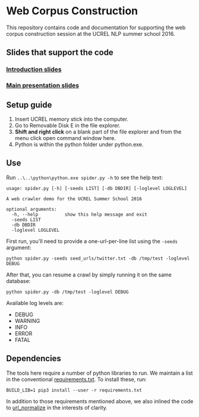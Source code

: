 # Web Corpus Construction
This repository contains code and documentation for supporting the web corpus construction session at the UCREL NLP summer school 2016.

## Slides that support the code
### [Introduction slides](slides/UCREL_NLP_S1_Web_Scraping_Intro.pdf)

### [Main presentation slides](https://docs.google.com/presentation/d/1X_iXo3jNbvkPNE5PPlilGopsoylgd9xnZxOqk44JpsM/edit?usp=sharing)

## Setup guide
1. Insert UCREL memory stick into the computer.
2. Go to Removable Disk E in the file explorer.
3. __Shift and right click__ on a blank part of the file explorer and from the menu click open command window here.
4. Python is within the python folder under python.exe.


## Use
Run `..\..\python\python.exe spider.py -h` to see the help text:

    usage: spider.py [-h] [-seeds LIST] [-db DBDIR] [-loglevel LOGLEVEL]

    A web crawler demo for the UCREL Summer School 2016

    optional arguments:
      -h, --help          show this help message and exit
      -seeds LIST
      -db DBDIR
      -loglevel LOGLEVEL

First run, you'll need to provide a one-url-per-line list using the `-seeds` argument:

    python spider.py -seeds seed_urls/twitter.txt -db /tmp/test -loglevel DEBUG

After that, you can resume a crawl by simply running it on the same database:

    python spider.py -db /tmp/test -loglevel DEBUG

Available log levels are:

 * DEBUG
 * WARNING
 * INFO
 * ERROR
 * FATAL


## Dependencies
The tools here require a number of python libraries to run. We maintain a list in the conventional [requirements.txt](requirements.txt).  To install these, run:

    BUILD_LIB=1 pip3 install --user -r requirements.txt

In addition to those requirements mentioned above, we also inlined the code to [url\_normalize](https://github.com/niksite/url-normalize) in the interests of clarity.
